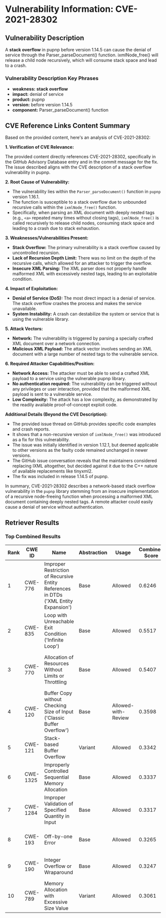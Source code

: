 # Vulnerability Information: CVE-2021-28302

## Vulnerability Description
A **stack overflow** in pupnp before version 1.14.5 can cause the denial of service through the Parser_parseDocument() function. ixmlNode_free() will release a child node recursively, which will consume stack space and lead to a crash.

### Vulnerability Description Key Phrases
- **weakness:** **stack overflow**
- **impact:** denial of service
- **product:** pupnp
- **version:** before version 1.14.5
- **component:** Parser_parseDocument() function

## CVE Reference Links Content Summary
Based on the provided content, here's an analysis of CVE-2021-28302:

**1. Verification of CVE Relevance:**

The provided content directly references CVE-2021-28302, specifically in the GitHub Advisory Database entry and in the commit message for the fix. The issue described aligns with the CVE description of a stack overflow vulnerability in pupnp.

**2. Root Cause of Vulnerability:**

*   The vulnerability lies within the `Parser_parseDocument()` function in `pupnp` version 1.16.1.
*   The function is susceptible to a stack overflow due to unbounded recursive calls within the `ixmlNode_free()` function.
*   Specifically, when parsing an XML document with deeply nested tags (e.g., `<a>` repeated many times without closing tags), `ixmlNode_free()` is called recursively to release child nodes, consuming stack space and leading to a crash due to stack exhaustion.

**3. Weaknesses/Vulnerabilities Present:**

*   **Stack Overflow:** The primary vulnerability is a stack overflow caused by uncontrolled recursion.
*   **Lack of Recursion Depth Limit:**  There was no limit on the depth of the recursive calls, which allowed for an attacker to trigger the overflow.
*   **Insecure XML Parsing:** The XML parser does not properly handle malformed XML with excessively nested tags, leading to an exploitable condition.

**4. Impact of Exploitation:**

*   **Denial of Service (DoS):** The most direct impact is a denial of service. The stack overflow crashes the process and makes the service unavailable.
*   **System Instability:** A crash can destabilize the system or service that is using the vulnerable library.

**5. Attack Vectors:**

*   **Network:** The vulnerability is triggered by parsing a specially crafted XML document over a network connection.
*   **Malicious XML Payload:** The attack vector involves sending an XML document with a large number of nested tags to the vulnerable service.

**6. Required Attacker Capabilities/Position:**

*   **Network Access:** The attacker must be able to send a crafted XML payload to a service using the vulnerable pupnp library.
*   **No authentication required:** The vulnerability can be triggered without any privileges or user interaction, provided that the malformed XML payload is sent to a vulnerable service.
*   **Low Complexity:** The attack has a low complexity, as demonstrated by the readily available proof-of-concept exploit code.

**Additional Details (Beyond the CVE Description):**

*   The provided issue thread on GitHub provides specific code examples and crash reports.
*   It shows that a non-recursive version of `ixmlNode_free()` was introduced as a fix for this vulnerability.
*   The issue was initially identified in version 1.12.1, but deemed applicable to other versions as the faulty code remained unchanged in newer versions.
*   The GitHub issue conversation reveals that the maintainers considered replacing IXML altogether, but decided against it due to the C++ nature of available replacements like tinyxml2.
*   The fix was included in release 1.14.5 of pupnp.

In summary, CVE-2021-28302 describes a network-based stack overflow vulnerability in the `pupnp` library stemming from an insecure implementation of a recursive node-freeing function when processing a malformed XML document containing deeply nested tags. A remote attacker could easily cause a denial of service without authentication.

## Retriever Results

### Top Combined Results

| Rank | CWE ID | Name | Abstraction | Usage | Combined Score | Retrievers | Individual Scores |
|------|--------|------|-------------|-------|---------------|------------|-------------------|
| 1 | CWE-776 | Improper Restriction of Recursive Entity References in DTDs ('XML Entity Expansion') | Base | Allowed | 0.6246 | dense, sparse, graph | dense: 0.496, sparse: 0.278, graph: 0.608 |
| 2 | CWE-835 | Loop with Unreachable Exit Condition ('Infinite Loop') | Base | Allowed | 0.5517 | dense, sparse, graph | dense: 0.457, sparse: 0.198, graph: 0.587 |
| 3 | CWE-770 | Allocation of Resources Without Limits or Throttling | Base | Allowed | 0.5407 | dense, sparse, graph | dense: 0.476, sparse: 0.199, graph: 0.528 |
| 4 | CWE-120 | Buffer Copy without Checking Size of Input ('Classic Buffer Overflow') | Base | Allowed-with-Review | 0.3598 | sparse, graph | sparse: 0.166, graph: 0.789 |
| 5 | CWE-121 | Stack-based Buffer Overflow | Variant | Allowed | 0.3342 | dense, sparse | dense: 0.491, sparse: 0.203 |
| 6 | CWE-1325 | Improperly Controlled Sequential Memory Allocation | Base | Allowed | 0.3337 | dense, sparse | dense: 0.473, sparse: 0.170 |
| 7 | CWE-1284 | Improper Validation of Specified Quantity in Input | Base | Allowed | 0.3317 | dense, sparse | dense: 0.440, sparse: 0.195 |
| 8 | CWE-193 | Off-by-one Error | Base | Allowed | 0.3265 | dense, sparse | dense: 0.454, sparse: 0.174 |
| 9 | CWE-190 | Integer Overflow or Wraparound | Base | Allowed | 0.3247 | dense, sparse | dense: 0.454, sparse: 0.171 |
| 10 | CWE-789 | Memory Allocation with Excessive Size Value | Variant | Allowed | 0.3061 | dense, sparse | dense: 0.458, sparse: 0.179 |


